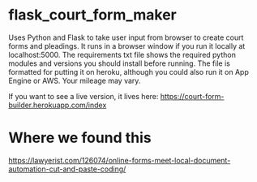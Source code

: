 # flask_court_form_maker
Uses Python and Flask to take user input from browser to create court forms and pleadings. It runs in a browser window if you
run it locally at localhost:5000. The requirements txt file shows the required python modules and versions you should install
before running. The file is formatted for putting it on heroku, although you could also run it on App Engine or AWS. Your
mileage may vary.

If you want to see a live version, it lives here: https://court-form-builder.herokuapp.com/index

# Where we found this
https://lawyerist.com/126074/online-forms-meet-local-document-automation-cut-and-paste-coding/

